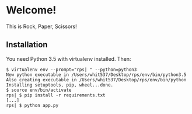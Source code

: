 # Welcome!

This is Rock, Paper, Scissors!


## Installation

You need Python 3.5 with virtualenv installed. Then:

```
$ virtualenv env --prompt="rps| " --python=python3
New python executable in /Users/whit537/Desktop/rps/env/bin/python3.5
Also creating executable in /Users/whit537/Desktop/rps/env/bin/python
Installing setuptools, pip, wheel...done.
$ source env/bin/activate
rps| $ pip install -r requirements.txt 
[...]
rps| $ python app.py
```
